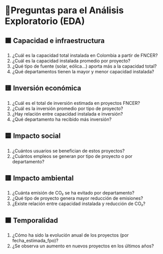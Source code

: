 # 🧠Preguntas para el Análisis Exploratorio (EDA)
## 🟩 Capacidad e infraestructura

   1. ¿Cuál es la capacidad total instalada en Colombia a partir de FNCER?
   2. ¿Cuál es la capacidad instalada promedio por proyecto?
   3. ¿Qué tipo de fuente (solar, eólica...) aporta más a la capacidad total?
   4. ¿Qué departamentos tienen la mayor y menor capacidad instalada?

## 🟨 Inversión económica

   1. ¿Cuál es el total de inversión estimada en proyectos FNCER?
   2. ¿Cuál es la inversión promedio por tipo de proyecto?
   3. ¿Hay relación entre capacidad instalada e inversión?
   4. ¿Qué departamento ha recibido más inversión?

## 🟦 Impacto social

   1. ¿Cuántos usuarios se benefician de estos proyectos?
   2. ¿Cuántos empleos se generan por tipo de proyecto o por departamento?

## 🟥 Impacto ambiental

   1. ¿Cuánta emisión de CO₂ se ha evitado por departamento?
   2. ¿Qué tipo de proyecto genera mayor reducción de emisiones?
   3. ¿Existe relación entre capacidad instalada y reducción de CO₂?

## 🟧 Temporalidad

   1. ¿Cómo ha sido la evolución anual de los proyectos (por fecha_estimada_fpo)?
   2. ¿Se observa un aumento en nuevos proyectos en los últimos años?
